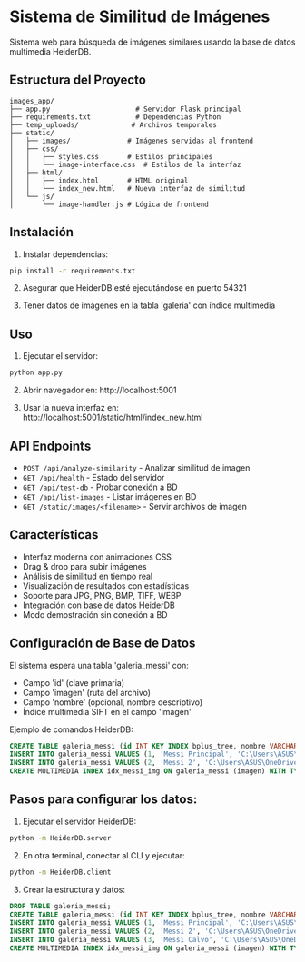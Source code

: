 # Sistema de Similitud de Imágenes

Sistema web para búsqueda de imágenes similares usando la base de datos multimedia HeiderDB.

## Estructura del Proyecto

```
images_app/
├── app.py                     # Servidor Flask principal
├── requirements.txt           # Dependencias Python
├── temp_uploads/             # Archivos temporales
├── static/
│   ├── images/              # Imágenes servidas al frontend
│   ├── css/
│   │   ├── styles.css       # Estilos principales
│   │   └── image-interface.css  # Estilos de la interfaz
│   ├── html/
│   │   ├── index.html       # HTML original
│   │   └── index_new.html   # Nueva interfaz de similitud
│   └── js/
│       └── image-handler.js # Lógica de frontend
```

## Instalación

1. Instalar dependencias:

```bash
pip install -r requirements.txt
```

2. Asegurar que HeiderDB esté ejecutándose en puerto 54321

3. Tener datos de imágenes en la tabla 'galeria' con índice multimedia

## Uso

1. Ejecutar el servidor:

```bash
python app.py
```

2. Abrir navegador en: http://localhost:5001

3. Usar la nueva interfaz en: http://localhost:5001/static/html/index_new.html

## API Endpoints

- `POST /api/analyze-similarity` - Analizar similitud de imagen
- `GET /api/health` - Estado del servidor
- `GET /api/test-db` - Probar conexión a BD
- `GET /api/list-images` - Listar imágenes en BD
- `GET /static/images/<filename>` - Servir archivos de imagen

## Características

- Interfaz moderna con animaciones CSS
- Drag & drop para subir imágenes
- Análisis de similitud en tiempo real
- Visualización de resultados con estadísticas
- Soporte para JPG, PNG, BMP, TIFF, WEBP
- Integración con base de datos HeiderDB
- Modo demostración sin conexión a BD

## Configuración de Base de Datos

El sistema espera una tabla 'galeria_messi' con:

- Campo 'id' (clave primaria)
- Campo 'imagen' (ruta del archivo)
- Campo 'nombre' (opcional, nombre descriptivo)
- Índice multimedia SIFT en el campo 'imagen'

Ejemplo de comandos HeiderDB:

```sql
CREATE TABLE galeria_messi (id INT KEY INDEX bplus_tree, nombre VARCHAR(100), imagen IMAGE);
INSERT INTO galeria_messi VALUES (1, 'Messi Principal', 'C:\Users\ASUS\OneDrive\Documentos\Base-de-Datos-con-Multimedia\HeiderDB\test_images\messi.jpg');
INSERT INTO galeria_messi VALUES (2, 'Messi 2', 'C:\Users\ASUS\OneDrive\Documentos\Base-de-Datos-con-Multimedia\HeiderDB\test_images\messi2.jpg');
CREATE MULTIMEDIA INDEX idx_messi_img ON galeria_messi (imagen) WITH TYPE image METHOD sift;
```

## Pasos para configurar los datos:

1. Ejecutar el servidor HeiderDB:

```bash
python -m HeiderDB.server
```

2. En otra terminal, conectar al CLI y ejecutar:

```bash
python -m HeiderDB.client
```

3. Crear la estructura y datos:

```sql
DROP TABLE galeria_messi;
CREATE TABLE galeria_messi (id INT KEY INDEX bplus_tree, nombre VARCHAR(100), imagen IMAGE);
INSERT INTO galeria_messi VALUES (1, 'Messi Principal', 'C:\Users\ASUS\OneDrive\Documentos\Base-de-Datos-con-Multimedia\HeiderDB\test_images\messi.jpg');
INSERT INTO galeria_messi VALUES (2, 'Messi 2', 'C:\Users\ASUS\OneDrive\Documentos\Base-de-Datos-con-Multimedia\HeiderDB\test_images\messi2.jpg');
INSERT INTO galeria_messi VALUES (3, 'Messi Calvo', 'C:\Users\ASUS\OneDrive\Documentos\Base-de-Datos-con-Multimedia\HeiderDB\test_images\messi_calvo.jpg');
CREATE MULTIMEDIA INDEX idx_messi_img ON galeria_messi (imagen) WITH TYPE image METHOD sift;
```
